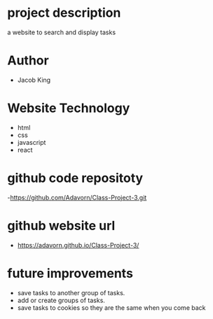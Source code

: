 # project description 
a website to search and display tasks

# Author
- Jacob King

# Website Technology 
- html 
- css 
- javascript 
- react

# github code repositoty
-https://github.com/Adavorn/Class-Project-3.git

# github website url 
- https://adavorn.github.io/Class-Project-3/

# future improvements 
- save tasks to another group of tasks.
- add or create groups of tasks.
- save tasks to cookies so they are the same when you come back